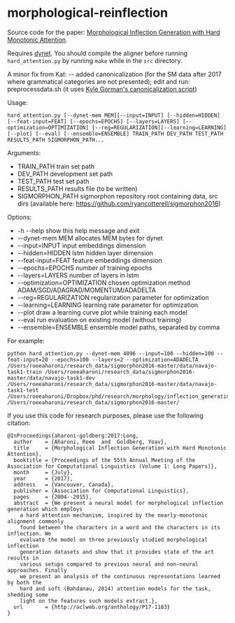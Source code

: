 # morphological-reinflection

Source code for the paper: [Morphological Inflection Generation with Hard Monotonic Attention](http://www.aclweb.org/anthology/P17-1183).


Requires [dynet](https://github.com/clab/dynet). You should compile the aligner before running `hard_attention.py` by 
running `make` while in the `src` directory.


A minor fix from Kat:
	-- added canonicalization (for the SM data after 2017 where grammatical categories are not presented);
	edit and run: preprocessdata.sh (it uses [Kyle Gorman's canonicalization script](https://github.com/unimorph/um-canonicalize))
	


Usage:

    hard_attention.py [--dynet-mem MEM][--input=INPUT] [--hidden=HIDDEN] [--feat-input=FEAT] [--epochs=EPOCHS] [--layers=LAYERS] [--optimization=OPTIMIZATION] [--reg=REGULARIZATION][--learning=LEARNING] [--plot] [--eval] [--ensemble=ENSEMBLE] TRAIN_PATH DEV_PATH TEST_PATH RESULTS_PATH SIGMORPHON_PATH...

Arguments:
* TRAIN_PATH    train set path
* DEV_PATH      development set path
* TEST_PATH     test set path
* RESULTS_PATH  results file (to be written)
* SIGMORPHON_PATH   sigmorphon repository root containing data, src dirs (available here: https://github.com/ryancotterell/sigmorphon2016)

Options:
* -h --help                     show this help message and exit
* --dynet-mem MEM               allocates MEM bytes for dynet
* --input=INPUT                 input embeddings dimension
* --hidden=HIDDEN               lstm hidden layer dimension
* --feat-input=FEAT             feature embeddings dimension
* --epochs=EPOCHS               number of training epochs
* --layers=LAYERS               number of layers in lstm
* --optimization=OPTIMIZATION   chosen optimization method ADAM/SGD/ADAGRAD/MOMENTUM/ADADELTA
* --reg=REGULARIZATION          regularization parameter for optimization
* --learning=LEARNING           learning rate parameter for optimization
* --plot                        draw a learning curve plot while training each model
* --eval                        run evaluation on existing model (without training)
* --ensemble=ENSEMBLE           ensemble model paths, separated by comma

For example:

    python hard_attention.py --dynet-mem 4096 --input=100 --hidden=100 --feat-input=20 --epochs=100 --layers=2 --optimization=ADADELTA  /Users/roeeaharoni/research_data/sigmorphon2016-master/data/navajo-task1-train /Users/roeeaharoni/research_data/sigmorphon2016-master/data/navajo-task1-dev /Users/roeeaharoni/research_data/sigmorphon2016-master/data/navajo-task1-test /Users/roeeaharoni/Dropbox/phd/research/morphology/inflection_generation/results/navajo_results.txt /Users/roeeaharoni/research_data/sigmorphon2016-master/
    
If you use this code for research purposes, please use the following citation:

    @InProceedings{aharoni-goldberg:2017:Long,
      author    = {Aharoni, Roee  and  Goldberg, Yoav},
      title     = {Morphological Inflection Generation with Hard Monotonic Attention},
      booktitle = {Proceedings of the 55th Annual Meeting of the Association for Computational Linguistics (Volume 1: Long Papers)},
      month     = {July},
      year      = {2017},
      address   = {Vancouver, Canada},
      publisher = {Association for Computational Linguistics},
      pages     = {2004--2015},
      abstract  = {We present a neural model for morphological inflection generation which employs
        a hard attention mechanism, inspired by the nearly-monotonic alignment commonly
        found between the characters in a word and the characters in its inflection. We
        evaluate the model on three previously studied morphological inflection
        generation datasets and show that it provides state of the art results in
        various setups compared to previous neural and non-neural approaches. Finally
        we present an analysis of the continuous representations learned by both the
        hard and soft (Bahdanau, 2014) attention models for the task, shedding some
        light on the features such models extract.},
      url       = {http://aclweb.org/anthology/P17-1183}
    }

